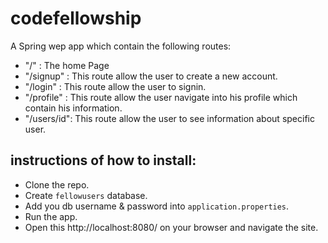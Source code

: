 # codefellowship
A Spring wep app which contain the following routes:
* "/" : The home Page
* "/signup" : This route allow the user to  create a new account.
* "/login" : This route allow the user to signin.
* "/profile" : This route allow the user navigate into his profile which contain his information.
* "/users/id": This route allow the user to see information about specific user.

## instructions of how to install:
* Clone the repo.
* Create `fellowusers` database.
* Add you db username & password into `application.properties`. 
* Run the app.
* Open this http://localhost:8080/ on your browser and navigate the site.

